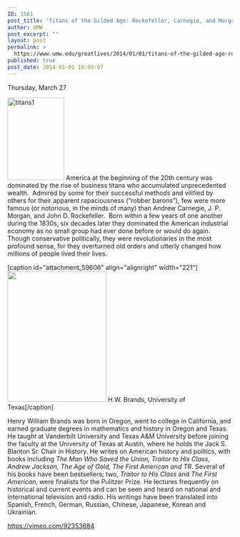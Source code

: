 ```yaml
---
ID: 1561
post_title: 'Titans of the Gilded Age: Rockefeller, Carnegie, and Morgan'
author: UMW
post_excerpt: ""
layout: post
permalink: >
  https://www.umw.edu/greatlives/2014/01/01/titans-of-the-gilded-age-rockefeller-carnegie-and-morgan/
published: true
post_date: 2014-01-01 10:09:07
---
```

Thursday, March 27

<a href="http://umwwebmaster.wpengine.com/greatlives/wp-content/uploads/sites/8/2014/01/titans1.png"><img class=" size-full wp-image-59583 alignleft" src="http://umwwebmaster.wpengine.com/greatlives/wp-content/uploads/sites/8/2014/01/titans1.png" alt="titans1" width="127" height="185" /></a> America at the beginning of the 20th century was dominated by the rise of business titans who accumulated unprecedented wealth.  Admired by some for their successful methods and vilified by others for their apparent rapaciousness (“robber barons”), few were more famous (or notorious, in the minds of many) than Andrew Carnegie, J. P. Morgan, and John D. Rockefeller.  Born within a few years of one another during the 1830s, six decades later they dominated the American industrial economy as no small group had ever done before or would do again. Though conservative politically, they were revolutionaries in the most profound sense, for they overturned old orders and utterly changed how millions of people lived their lives.

[caption id="attachment_59606" align="alignright" width="221"]<a href="http://umwwebmaster.wpengine.com/greatlives/wp-content/uploads/sites/8/2014/01/titans.png"><img class="wp-image-59606 size-full" src="http://umwwebmaster.wpengine.com/greatlives/wp-content/uploads/sites/8/2014/01/titans.png" alt="" width="221" height="293" /></a> H.W. Brands, University of Texas[/caption]

Henry William Brands was born in Oregon, went to college in California, and earned graduate degrees in mathematics and history in Oregon and Texas. He taught at Vanderbilt University and Texas A&amp;M University before joining the faculty at the University of Texas at Austin, where he holds the Jack S. Blanton Sr. Chair in History. He writes on American history and politics, with books including <i>The Man Who Saved the Union, Traitor to His Class, Andrew Jackson, The Age of Gold, The First American and TR</i>. Several of his books have been bestsellers; two, <i>Traitor to His Class</i> and <i>The First American</i>, were finalists for the Pulitzer Prize. He lectures frequently on historical and current events and can be seen and heard on national and international television and radio. His writings have been translated into Spanish, French, German, Russian, Chinese, Japanese, Korean and Ukrainian.

https://vimeo.com/92353684

&nbsp;